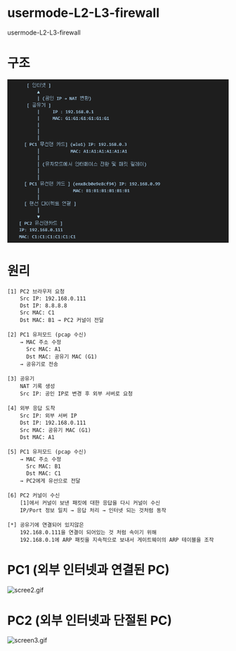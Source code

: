 # usermode-L2-L3-firewall

usermode-L2-L3-firewall

# 구조

![screen.png](screen.png)

# 원리

```
[1] PC2 브라우저 요청
    Src IP: 192.168.0.111
    Dst IP: 8.8.8.8
    Src MAC: C1
    Dst MAC: B1 → PC2 커널이 전달

[2] PC1 유저모드 (pcap 수신)
    → MAC 주소 수정
      Src MAC: A1
      Dst MAC: 공유기 MAC (G1)
    → 공유기로 전송

[3] 공유기
    NAT 기록 생성
    Src IP: 공인 IP로 변경 후 외부 서버로 요청

[4] 외부 응답 도착
    Src IP: 외부 서버 IP
    Dst IP: 192.168.0.111
    Src MAC: 공유기 MAC (G1)
    Dst MAC: A1

[5] PC1 유저모드 (pcap 수신)
    → MAC 주소 수정
      Src MAC: B1
      Dst MAC: C1
    → PC2에게 유선으로 전달

[6] PC2 커널이 수신
    [1]에서 커널이 보낸 패킷에 대한 응답을 다시 커널이 수신
    IP/Port 정보 일치 → 응답 처리 → 인터넷 되는 것처럼 동작

[*] 공유기에 연결되어 있지않은
    192.168.0.111을 연결이 되어있는 것 처럼 속이기 위해
    192.168.0.1에 ARP 패킷을 지속적으로 보내서 게이트웨이의 ARP 테이블을 조작

```

# PC1 (외부 인터넷과 연결된 PC)

![scree2.gif](screen2.gif)

# PC2 (외부 인터넷과 단절된 PC)

![screen3.gif](screen3.gif)
